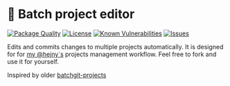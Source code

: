 # 🔼 Batch project editor

<!--Badges-->

 [![Package Quality](https://packagequality.com/shield/batch-project-editor.svg)](https://packagequality.com/#?package=batch-project-editor)
 [![License](https://img.shields.io/github/license/hejny/batch-project-editor.svg?style=flat)](https://raw.githubusercontent.com/hejny/batch-project-editor/master/LICENSE)
 [![Known Vulnerabilities](https://snyk.io/test/github/hejny/batch-project-editor/badge.svg)](https://snyk.io/test/github/hejny/batch-project-editor)
 [![Issues](https://img.shields.io/github/issues/hejny/batch-project-editor.svg?style=flat)](https://github.com/hejny/batch-project-editor/issues)

<!--/Badges-->
 
Edits and commits changes to multiple projects automatically. It is designed for for [my @hejny`s](https://github.com/hejny?tab=repositories) projects management workflow. Feel free to fork and use it for yourself.

Inspired by older [batchgit-projects](https://github.com/hejny/batchgit-projects)


<!---->
